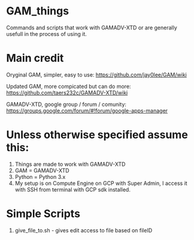 # GAM_things
Commands and scripts that work with GAMADV-XTD or are generally usefull in the process of using it.

# Main credit

Oryginal GAM, simpler, easy to use:
https://github.com/jay0lee/GAM/wiki


Updated GAM, more compicated but can do more:
https://github.com/taers232c/GAMADV-XTD/wiki


GAMADV-XTD, google group / forum / comunity:
https://groups.google.com/forum/#!forum/google-apps-manager


# Unless otherwise specified assume this:
1. Things are made to work with GAMADV-XTD
2. GAM = GAMADV-XTD
3. Python = Python 3.x
4. My setup is on Compute Engine on GCP with Super Admin, I access it with SSH from terminal with GCP sdk installed.

# Simple Scripts
1. give_file_to.sh - gives edit access to file based on fileID
